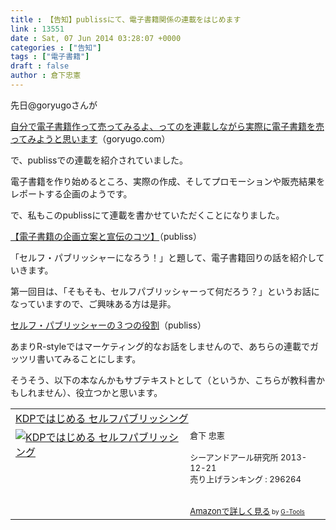 ```yaml
---
title : 【告知】publissにて、電子書籍関係の連載をはじめます
link : 13551
date : Sat, 07 Jun 2014 03:28:07 +0000
categories : ["告知"]
tags : ["電子書籍"]
draft : false
author : 倉下忠憲
---
```


先日@goryugoさんが

<a href="http://goryugo.com/20140603/publiss_self_publish/" target="_blank">自分で電子書籍作って売ってみるよ、ってのを連載しながら実際に電子書籍を売ってみようと思います</a>（goryugo.com）

で、publissでの連載を紹介されていました。

電子書籍を作り始めるところ、実際の作成、そしてプロモーションや販売結果をレポートする企画のようです。

で、私もこのpublissにて連載を書かせていただくことになりました。

<a href="http://www.publiss.jp/?cat=19" target="_blank">【電子書籍の企画立案と宣伝のコツ】</a>（publiss）

「セルフ・パブリッシャーになろう！」と題して、電子書籍回りの話を紹介していきます。

第一回目は、「そもそも、セルフパブリッシャーって何だろう？」というお話になっていますので、ご興味ある方は是非。

<a href="http://www.publiss.jp/?p=6103" target="_blank">セルフ・パブリッシャーの３つの役割</a>（publiss）

あまりR-styleではマーケティング的なお話をしませんので、あちらの連載でガッツリ書いてみることにします。

そうそう、以下の本なんかもサブテキストとして（というか、こちらが教科書かもしれません）、役立つかと思います。

<table  border="0" cellpadding="5"><tr><td colspan="2"><a href="http://www.amazon.co.jp/KDP%E3%81%A7%E3%81%AF%E3%81%98%E3%82%81%E3%82%8B-%E3%82%BB%E3%83%AB%E3%83%95%E3%83%91%E3%83%96%E3%83%AA%E3%83%83%E3%82%B7%E3%83%B3%E3%82%B0-%E5%80%89%E4%B8%8B-%E5%BF%A0%E6%86%B2/dp/4863541384%3FSubscriptionId%3D15SMZCTB9V8NGR2TW082%26tag%3Drashita1000-22%26linkCode%3Dxm2%26camp%3D2025%26creative%3D165953%26creativeASIN%3D4863541384" target="_blank">KDPではじめる セルフパブリッシング</a><img src="http://www.assoc-amazon.jp/e/ir?t=rashita1000-22&l=ur2&o=9" width="1" height="1" style="border: none;" alt="" /></td></tr><tr><td valign="top"><a href="http://www.amazon.co.jp/KDP%E3%81%A7%E3%81%AF%E3%81%98%E3%82%81%E3%82%8B-%E3%82%BB%E3%83%AB%E3%83%95%E3%83%91%E3%83%96%E3%83%AA%E3%83%83%E3%82%B7%E3%83%B3%E3%82%B0-%E5%80%89%E4%B8%8B-%E5%BF%A0%E6%86%B2/dp/4863541384%3FSubscriptionId%3D15SMZCTB9V8NGR2TW082%26tag%3Drashita1000-22%26linkCode%3Dxm2%26camp%3D2025%26creative%3D165953%26creativeASIN%3D4863541384" target="_blank"><img src="http://ecx.images-amazon.com/images/I/51XYQ5BxD0L._SL160_.jpg" border="0" alt="KDPではじめる セルフパブリッシング" /></a></td><td valign="top"><font size="-1">倉下 忠憲 <br /><br />シーアンドアール研究所  2013-12-21<br />売り上げランキング : 296264<br /><br /><br /><a href="http://www.amazon.co.jp/KDP%E3%81%A7%E3%81%AF%E3%81%98%E3%82%81%E3%82%8B-%E3%82%BB%E3%83%AB%E3%83%95%E3%83%91%E3%83%96%E3%83%AA%E3%83%83%E3%82%B7%E3%83%B3%E3%82%B0-%E5%80%89%E4%B8%8B-%E5%BF%A0%E6%86%B2/dp/4863541384%3FSubscriptionId%3D15SMZCTB9V8NGR2TW082%26tag%3Drashita1000-22%26linkCode%3Dxm2%26camp%3D2025%26creative%3D165953%26creativeASIN%3D4863541384" target="_blank">Amazonで詳しく見る</a></font><font size="-2"> by <a href="http://www.goodpic.com/mt/aws/index.html" >G-Tools</a></font></td></tr></table>

